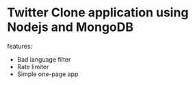 # Twitter Clone application using Nodejs and MongoDB
features:
- Bad language filter
- Rate limiter
- Simple one-page app
